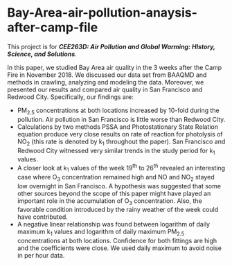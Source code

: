 # Bay-Area-air-pollution-anaysis-after-camp-file
This project is for _**CEE263D: Air Pollution and Global Warming: HIstory, Science, and Solutions**_.

In this paper, we studied Bay Area air quality in the 3 weeks after the Camp Fire in November 2018. We discussed our data set from BAAQMD and methods in crawling, analyzing and modeling the data. Moreover, we presented our results and compared air quality in San Francisco and Redwood City. Specifically, our findings are:
+ PM<sub>2.5</sub> concentrations at both locations increased by 10-fold during the pollution. Air pollution in San Francisco is little worse than Redwood City.
+ Calculations by two methods PSSA and Photostationary State Relation equation produce very close results on rate of reaction for photolysis of NO<sub>2</sub> (this rate is denoted by k<sub>1</sub> throughout the paper). San Francisco and Redwood City witnessed very similar trends in the study period for k<sub>1</sub> values.
+ A closer look at k<sub>1</sub> values of the week 19<sup>th</sup> to 26<sup>th</sup> revealed an interesting case where O<sub>3</sub> concentration remained high and NO and NO<sub>2</sub> stayed low overnight in San Francisco. A hypothesis was suggested that some other sources beyond the scope of this paper might have played an important role in the accumulation of O<sub>3</sub> concentration. Also, the favorable condition introduced by the rainy weather of the week could have contributed.
+ A negative linear relationship was found between logarithm of daily maximum k<sub>1</sub> values and logarithm of daily maximum PM<sub>2.5</sub> concentrations at both locations. Confidence for both fittings are high and the coefficients were close. We used daily maximum to avoid noise in per hour data.
